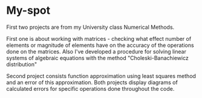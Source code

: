 # My-spot 
First two projects are from my University class Numerical Methods.

First one is about working with
matrices - checking what effect number of elements or magnitude of elements have on the accuracy of the operations done on the matrices.
Also I've developed a procedure for solving linear systems of algebraic equations with the method "Choleski-Banachiewicz distribution"

Second project consists function approximation using least squares method and an error of this approximation.
Both projects display diagrams of calculated errors for specific operations done throughout the code.
